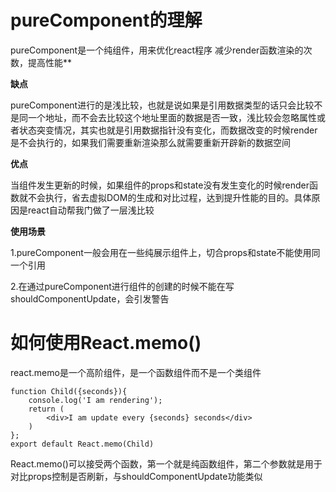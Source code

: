 # pureComponent的理解

pureComponent是一个纯组件，用来优化react程序 减少render函数渲染的次数，提高性能**

**缺点**

pureComponent进行的是浅比较，也就是说如果是引用数据类型的话只会比较不是同一个地址，而不会去比较这个地址里面的数据是否一致，浅比较会忽略属性或者状态突变情况，其实也就是引用数据指针没有变化，而数据改变的时候render是不会执行的，如果我们需要重新渲染那么就需要重新开辟新的数据空间

**优点**

   当组件发生更新的时候，如果组件的props和state没有发生变化的时候render函数就不会执行，省去虚拟DOM的生成和对比过程，达到提升性能的目的。具体原因是react自动帮我门做了一层浅比较

**使用场景**

1.pureComponent一般会用在一些纯展示组件上，切合props和state不能使用同一个引用

2.在通过pureComponent进行组件的创建的时候不能在写shouldComponentUpdate，会引发警告



# 如何使用React.memo()

react.memo是一个高阶组件，是一个函数组件而不是一个类组件

````
function Child({seconds}){
    console.log('I am rendering');
    return (
        <div>I am update every {seconds} seconds</div>
    )
};
export default React.memo(Child)
````

React.memo()可以接受两个函数，第一个就是纯函数组件，第二个参数就是用于对比props控制是否刷新，与shouldComponentUpdate功能类似